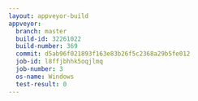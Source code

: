 ```yaml
---
layout: appveyor-build
appveyor:
  branch: master
  build-id: 32261022
  build-number: 369
  commit: d5ab96f021893f163e83b26f5c2368a29b5fe012
  job-id: l8ffjbhhk5oqjlmq
  job-number: 3
  os-name: Windows
  test-result: 0
---
```

